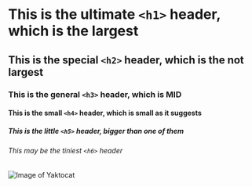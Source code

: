 # This is the ultimate `<h1>` header, which is the largest
## This is the special `<h2>` header, which is the not largest
### This is the general `<h3>` header, which is MID
#### This is the small `<h4>` header, which is small as it suggests
##### This is the little `<h5>` header, bigger than one of them
###### This may be the tiniest `<h6>` header

![Image of Yaktocat](https://octodex.github.com/images/yaktocat.png)

